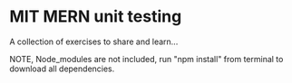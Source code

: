 # MIT MERN unit testing

A collection of exercises to share and learn...

NOTE, Node_modules are not included, run "npm install" from terminal to download all dependencies.
